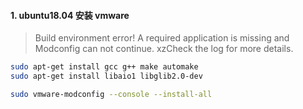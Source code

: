 #### 1. ubuntu18.04 安装 vmware

> Build environment error! A required application is missing and Modconfig can not continue. xzCheck the log for more details.

```bash
sudo apt-get install gcc g++ make automake
sudo apt-get install libaio1 libglib2.0-dev

sudo vmware-modconfig --console --install-all
```

